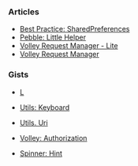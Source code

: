 ### Articles

- [Best Practice: SharedPreferences][1]
- [Pebble: Little Helper][2]
- [Volley Request Manager - Lite][3]
- [Volley Request Manager][4]

### Gists

- [L][5]
- [Utils: Keyboard][6]
- [Utils. Uri][7]
- [Volley: Authorization][8]
- [Spinner: Hint][9]
 


  [1]: https://github.com/yakivmospan/yakivmospan/blob/master/articles/android/best%20practice/Best%20Practice.%20SharedPreferences.md
  [2]: https://github.com/yakivmospan/yakivmospan/blob/master/articles/pebble/Pebble.%20Little%20Helper.md
  [3]: https://github.com/yakivmospan/yakivmospan/blob/master/articles/android/http/Volley%20Request%20Manager%20-%20Lite.md
  [4]: https://github.com/yakivmospan/yakivmospan/blob/master/articles/android/http/Volley%20Request%20Manager.md
  [5]: https://github.com/yakivmospan/yakivmospan/blob/master/gists/L.md
  [6]: https://github.com/yakivmospan/yakivmospan/blob/master/gists/Utils.%20Keyboard.md
  [7]: https://github.com/yakivmospan/yakivmospan/blob/master/gists/Utils.%20Uri.md
  [8]: https://github.com/yakivmospan/yakivmospan/blob/master/gists/Volley.%20Authorization.md
  [9]: https://github.com/yakivmospan/yakivmospan/edit/master/gists/Spinner.%20Hint.md
